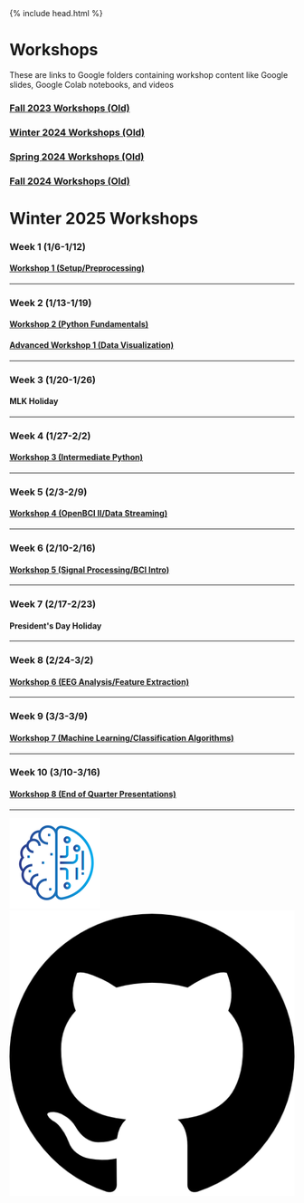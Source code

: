 <head>
  {% include head.html %}
  <title>CruX GitHub Page Home</title>
  <link rel="icon" type="image/x-icon" href="../images/favicon.ico">
</head>

<link rel="stylesheet" href="../css/styles.css">

# Workshops

These are links to Google folders containing workshop content like Google slides, Google Colab notebooks, and videos

### [Fall 2023 Workshops (Old)](FallWorkshops.md)

### [Winter 2024 Workshops (Old)](WinterWorkshops.md)

### [Spring 2024 Workshops (Old)](SpringWorkshops.md)

### [Fall 2024 Workshops (Old)](FallWorkshops24.md)

# Winter 2025 Workshops

### Week 1 (1/6-1/12)
#### [Workshop 1 (Setup/Preprocessing)](https://drive.google.com/drive/u/1/folders/1NaXX6BsD9aTMzpTVC4By7oBNL2Qyp1pX)
---
### Week 2 (1/13-1/19)
#### [Workshop 2 (Python Fundamentals)](https://drive.google.com/drive/u/1/folders/1SbOb7IwJqpZLvDSC7w-EXD20WeobdCQ5)
#### [Advanced Workshop 1 (Data Visualization)](https://drive.google.com/drive/u/1/folders/1C8ASQN33sJ0U3dLd542kQBoIwd4qS-eD)
---

### Week 3 (1/20-1/26)
#### MLK Holiday
---
### Week 4 (1/27-2/2)
#### [Workshop 3 (Intermediate Python)](https://drive.google.com/drive/u/1/folders/1nnb3PFG5fWTaabronMR-OImTolXf4Xq-)
---
### Week 5 (2/3-2/9)
#### [Workshop 4 (OpenBCI II/Data Streaming)](https://drive.google.com/drive/u/1/folders/1otB_0wD743qrS3f0o9RCeRacN0Whd_p2)
---

### Week 6 (2/10-2/16)
#### [Workshop 5 (Signal Processing/BCI Intro)](https://drive.google.com/drive/u/1/folders/1Ncra9sj_75Pgnh5NfYTmd7vXngkAWthy)
---

### Week 7 (2/17-2/23)
#### President's Day Holiday
---

### Week 8 (2/24-3/2)
#### [Workshop 6 (EEG Analysis/Feature Extraction)](https://drive.google.com/drive/u/1/folders/1zBCckxlZqzAZudksLwOAculWmattV1oJ)
---

### Week 9 (3/3-3/9)
#### [Workshop 7 (Machine Learning/Classification Algorithms)](https://drive.google.com/drive/u/1/folders/1MxKD2xwB6mZaYfryePV56xzwj1fJ7HC7)
---
### Week 10 (3/10-3/16)
#### [Workshop 8 (End of Quarter Presentations)](https://drive.google.com/drive/u/1/folders/1xwRtULHY24l5WUjDfMPPHIBe9oJXNGD2)
---

<footer>
    <div id = "images">
        <a href="https://cruxucla.com">
        <img  class = "logo" border = "0" src = "../images/cruxUclaLogo.webp" alt = "CruX UCLA"/>
        </a>
        <a href="https://github.com/CruXUCLA">
        <img class = "logo" border = "0" src = "../images/githubLogo.png" alt = "Github"/>
        </a>
    </div>
</footer>
